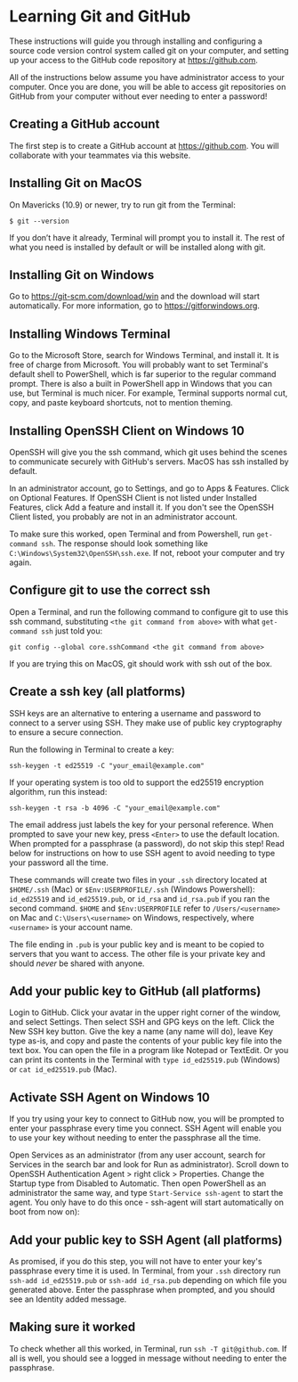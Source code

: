 # Learning Git and GitHub

These instructions will guide you through installing and configuring a source code version control system called git on your computer, and setting up your access to the GitHub code repository at https://github.com. 

All of the instructions below assume you have administrator access to your computer. Once you are done, you will be able to access git repositories on GitHub from your computer without ever needing to enter a password!

## Creating a GitHub account
The first step is to create a GitHub account at https://github.com. You will collaborate with your teammates via this website.

## Installing Git on MacOS
On Mavericks (10.9) or newer, try to run git from the Terminal:

```$ git --version```

If you don’t have it already, Terminal will prompt you to install it. The rest of what you need is installed by default or will be installed along with git.

## Installing Git on Windows
Go to https://git-scm.com/download/win and the download will start automatically. For more information, go to https://gitforwindows.org. 

## Installing Windows Terminal
Go to the Microsoft Store, search for Windows Terminal, and install it. It is free of charge from Microsoft. You will probably want to set Terminal's default shell to PowerShell, which is far superior to the regular command prompt. There is also a built in PowerShell app in Windows that you can use, but Terminal is much nicer. For example, Terminal supports normal cut, copy, and paste keyboard shortcuts, not to mention theming.

## Installing OpenSSH Client on Windows 10
OpenSSH will give you the ssh command, which git uses behind the scenes to communicate securely with GitHub's servers. MacOS has ssh installed by default.

In an administrator account, go to Settings, and go to Apps & Features. Click on Optional Features. If OpenSSH Client is not listed under Installed Features, click Add a feature and install it. If you don't see the OpenSSH Client listed, you probably are not in an administrator account. 

To make sure this worked, open Terminal and from Powershell, run `get-command ssh`. The response should look something like `C:\Windows\System32\OpenSSH\ssh.exe`. If not, reboot your computer and try again.

## Configure git to use the correct ssh
Open a Terminal, and run the following command to configure git to use this ssh command, substituting `<the git command from above>` with what `get-command ssh` just told you:

```
git config --global core.sshCommand <the git command from above>
```

If you are trying this on MacOS, git should work with ssh out of the box.

## Create a ssh key (all platforms)
SSH keys are an alternative to entering a username and password to connect to a server using SSH. They make use of public key cryptography to ensure a secure connection.

Run the following in Terminal to create a key:

```
ssh-keygen -t ed25519 -C "your_email@example.com"
```

If your operating system is too old to support the ed25519 encryption algorithm, run this instead:

```
ssh-keygen -t rsa -b 4096 -C "your_email@example.com"
```

The email address just labels the key for your personal reference. When prompted to save your new key, press `<Enter>` to use the default location. When prompted for a passphrase (a password), do not skip this step! Read below for instructions on how to use SSH agent to avoid needing to type your password all the time.

These commands will create two files in your `.ssh` directory located at `$HOME/.ssh` (Mac) or `$Env:USERPROFILE/.ssh` (Windows Powershell): `id_ed25519` and `id_ed25519.pub`, or `id_rsa` and `id_rsa.pub` if you ran the second command. `$HOME` and `$Env:USERPROFILE` refer to `/Users/<username>` on Mac and `C:\Users\<username>` on Windows, respectively, where `<username>` is your account name.

The file ending in `.pub` is your public key and is meant to be copied to servers that you want to access. The other file is your private key and should *never* be shared with anyone.

## Add your public key to GitHub (all platforms)
Login to GitHub. Click your avatar in the upper right corner of the window, and select Settings. Then select SSH and GPG keys on the left. Click the New SSH key button. Give the key a name (any name will do), leave Key type as-is, and copy and paste the contents of your public key file into the text box. You can open the file in a program like Notepad or TextEdit. Or you can print its contents in the Terminal with `type id_ed25519.pub` (Windows) or `cat id_ed25519.pub` (Mac).

## Activate SSH Agent on Windows 10
If you try using your key to connect to GitHub now, you will be prompted to enter your passphrase every time you connect. SSH Agent will enable you to use your key without needing to enter the passphrase all the time.

Open Services as an administrator (from any user account, search for Services in the search bar and look for Run as administrator). Scroll down to OpenSSH Authentication Agent > right click > Properties. Change the Startup type from Disabled to Automatic. Then open PowerShell as an administrator the same way, and type `Start-Service ssh-agent` to start the agent. You only have to do this once - ssh-agent will start automatically on boot from now on):

## Add your public key to SSH Agent (all platforms)
As promised, if you do this step, you will not have to enter your key's passphrase every time it is used. In Terminal, from your `.ssh` directory run `ssh-add id_ed25519.pub` or `ssh-add id_rsa.pub` depending on which file you generated above. Enter the passphrase when prompted, and you should see an Identity added message.

## Making sure it worked
To check whether all this worked, in Terminal, run `ssh -T git@github.com`. If all is well, you should see a logged in message without needing to enter the passphrase.
